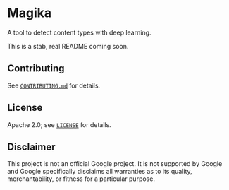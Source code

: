 # Magika

A tool to detect content types with deep learning.

This is a stab, real README coming soon.


## Contributing

See [`CONTRIBUTING.md`](CONTRIBUTING.md) for details.

## License

Apache 2.0; see [`LICENSE`](LICENSE) for details.

## Disclaimer

This project is not an official Google project. It is not supported by
Google and Google specifically disclaims all warranties as to its quality,
merchantability, or fitness for a particular purpose.
